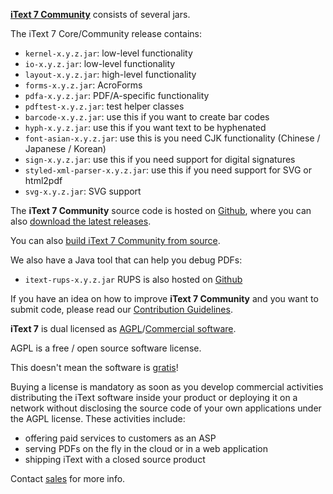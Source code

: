 **[iText 7 Community][itext]** consists of several jars.

The iText 7 Core/Community release contains:

- ```kernel-x.y.z.jar```: low-level functionality
- ```io-x.y.z.jar```:  low-level functionality
- ```layout-x.y.z.jar```: high-level functionality
- ```forms-x.y.z.jar```: AcroForms
- ```pdfa-x.y.z.jar```: PDF/A-specific functionality
- ```pdftest-x.y.z.jar```: test helper classes
- ```barcode-x.y.z.jar```: use this if you want to create bar codes
- ```hyph-x.y.z.jar```: use this if you want text to be hyphenated
- ```font-asian-x.y.z.jar```: use this is you need CJK functionality (Chinese / Japanese / Korean)
- ```sign-x.y.z.jar```: use this if you need support for digital signatures
- ```styled-xml-parser-x.y.z.jar```: use this if you need support for SVG or html2pdf
- ```svg-x.y.z.jar```: SVG support

The **iText 7 Community** source code is hosted on [Github][github], where you can also [download the latest releases][latest].

You can also [build iText 7 Community from source][building].

We also have a Java tool that can help you debug PDFs:
- ```itext-rups-x.y.z.jar```
RUPS is also hosted on [Github][github-rups]

If you have an idea on how to improve **iText 7 Community** and you want to submit code,
please read our [Contribution Guidelines][contributing].

**iText 7** is dual licensed as [AGPL][agpl]/[Commercial software][sales].

AGPL is a free / open source software license.

This doesn't mean the software is [gratis][gratis]!

Buying a license is mandatory as soon as you develop commercial activities
distributing the iText software inside your product or deploying it on a network
without disclosing the source code of your own applications under the AGPL license.
These activities include:

- offering paid services to customers as an ASP
- serving PDFs on the fly in the cloud or in a web application
- shipping iText with a closed source product

Contact [sales] for more info.

[agpl]: LICENSE.md
[building]: BUILDING.md
[contributing]: CONTRIBUTING.md
[itext]: http://itextpdf.com/
[github]: https://github.com/itext/itext7
[latest]: https://github.com/itext/itext7/releases/latest
[github-rups]: http://github.com/itext/rups
[sales]: http://itextpdf.com/sales
[gratis]: https://en.wikipedia.org/wiki/Gratis_versus_libre
